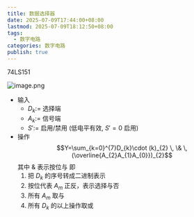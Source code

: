 ```yaml
---
title: 数据选择器
date: 2025-07-09T17:44:00+08:00
lastmod: 2025-07-09T18:12:50+08:00
tags:
  - 数字电路
categories: 数字电路
publish: true
---
```


74LS151

![image.png](https://s2.loli.net/2025/07/09/qpnAYvtdVzKfT5G.png)

- 输入
	- $D_{k}:=$ 选择端
	- $A_{k}:=$ 信号端
	- $S':=$  启用/禁用 (低电平有效, $S'=0$ 启用)
- 操作 $$Y=\sum_{k=0}^{7}D_{k}\cdot (k)_{2} \, \& \, (\overline{A_{2}A_{1}A_{0}})_{2}$$ 其中 $\&$ 表示按位与
	即
	1. 把 $D_{k}$ 的序号转成二进制表示
	2. 按位代表 $A_{m}$ 正反，表示选择与否
	3. 所有 $A_{m}$ 取与
	4. 所有 $D_{k}$ 的以上操作取或
